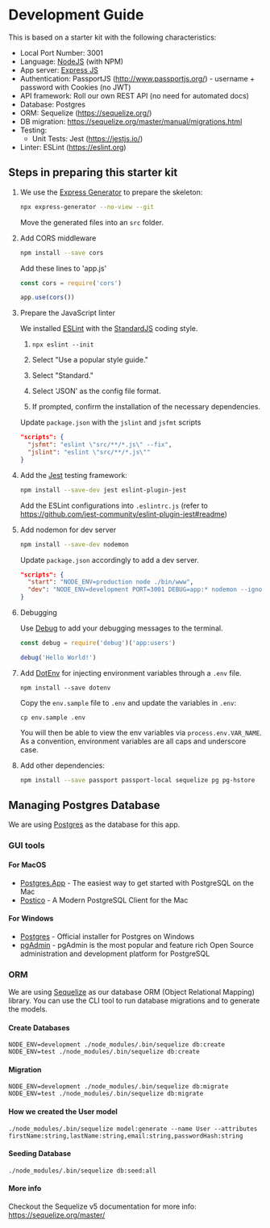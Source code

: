 # Development Guide

This is based on a starter kit with the following characteristics:

- Local Port Number: 3001
- Language: [NodeJS](https://nodejs.org/en/) (with NPM)
- App server: [Express JS](https://expressjs.com/)
- Authentication: PassportJS (http://www.passportjs.org/) - username + password with Cookies (no JWT)
- API framework: Roll our own REST API (no need for automated docs)
- Database: Postgres
- ORM: Sequelize (https://sequelize.org/)
- DB migration: https://sequelize.org/master/manual/migrations.html
- Testing:
    - Unit Tests: Jest (https://jestjs.io/)
- Linter: ESLint (https://eslint.org)

## Steps in preparing this starter kit

1. We use the [Express Generator](https://expressjs.com/en/starter/generator.html) to prepare the skeleton:

    ```bash
    npx express-generator --no-view --git
    ```

    Move the generated files into an `src` folder.

2. Add CORS middleware

	```bash
	npm install --save cors
	```

	Add these lines to 'app.js'

	```javascript
	const cors = require('cors')

	app.use(cors())
	```

3. Prepare the JavaScript linter

	We installed [ESLint](https://eslint.org) with the [StandardJS](https://github.com/standard/eslint-config-standard) coding style.

	1. `npx eslint --init`

	2. Select "Use a popular style guide."

	3. Select "Standard."

	4. Select 'JSON' as the config file format.

	5. If prompted, confirm the installation of the necessary dependencies.

	Update `package.json` with the `jslint` and `jsfmt` scripts

	```json
	"scripts": {
	  "jsfmt": "eslint \"src/**/*.js\" --fix",
	  "jslint": "eslint \"src/**/*.js\""
	}
	```

4. Add the [Jest](https://jestjs.io) testing framework:

    ```bash
    npm install --save-dev jest eslint-plugin-jest
    ```

    Add the ESLint configurations into `.eslintrc.js` (refer to <https://github.com/jest-community/eslint-plugin-jest#readme>)

5. Add nodemon for dev server

	```bash
	npm install --save-dev nodemon
	```

	Update `package.json` accordingly to add a dev server.

	```json
	"scripts": {
	  "start": "NODE_ENV=production node ./bin/www",
	  "dev": "NODE_ENV=development PORT=3001 DEBUG=app:* nodemon --ignore '*.test.js' --watch src bin/www"
	}
	```

6. Debugging

	Use [Debug](https://github.com/visionmedia/debug) to add your debugging messages to the terminal.

	```javascript
	const debug = require('debug')('app:users')

	debug('Hello World!')
	```

7. Add [DotEnv](https://github.com/motdotla/dotenv) for injecting environment variables through a `.env` file.

	```
	npm install --save dotenv
	```

	Copy the `env.sample` file to `.env` and update the variables in `.env`:

	```
	cp env.sample .env
	```

	You will then be able to view the env variables via `process.env.VAR_NAME`. As a convention, environment variables are all caps and underscore case.

8. Add other dependencies:

    ```bash
    npm install --save passport passport-local sequelize pg pg-hstore
    ```

## Managing Postgres Database

We are using [Postgres](https://www.postgresql.org/) as the database for this app.

### GUI tools

#### For MacOS

- [Postgres.App](https://postgresapp.com/) - The easiest way to get started with PostgreSQL on the Mac
- [Postico](https://eggerapps.at/postico/) - A Modern PostgreSQL Client for the Mac

#### For Windows

- [Postgres](https://www.postgresql.org/download/windows/) - Official installer for Postgres on Windows
- [pgAdmin](https://www.pgadmin.org/) - pgAdmin is the most popular and feature rich Open Source administration and development platform for PostgreSQL

### ORM

We are using [Sequelize](https://sequelize.org/) as our database ORM (Object Relational Mapping) library. You can use the CLI tool to run database migrations and to generate the models.

#### Create Databases

```
NODE_ENV=development ./node_modules/.bin/sequelize db:create
NODE_ENV=test ./node_modules/.bin/sequelize db:create
```

#### Migration

```
NODE_ENV=development ./node_modules/.bin/sequelize db:migrate
NODE_ENV=test ./node_modules/.bin/sequelize db:migrate
```

#### How we created the User model

```
./node_modules/.bin/sequelize model:generate --name User --attributes firstName:string,lastName:string,email:string,passwordHash:string
```

#### Seeding Database

```
./node_modules/.bin/sequelize db:seed:all
```

#### More info

Checkout the Sequelize v5 documentation for more info: <https://sequelize.org/master/>
